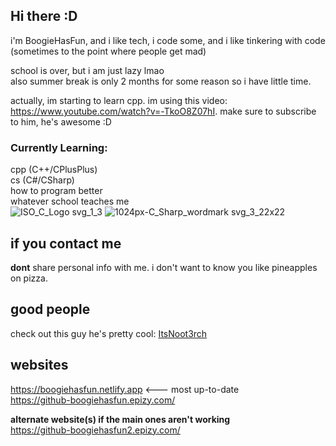 ## Hi there :D
i'm BoogieHasFun, and i like tech, i code some, and i like tinkering with code (sometimes to the point where people get mad)

school is over, but i am just lazy lmao <br>
also summer break is only 2 months for some reason so i have little time.

actually, im starting to learn cpp. im using this video: https://www.youtube.com/watch?v=-TkoO8Z07hI. make sure to subscribe to him, he's awesome :D

### Currently Learning:
cpp (C++/CPlusPlus) 
<br> cs (C#/CSharp)
<br> how to program better
<br> whatever school teaches me <br>
![ISO_C_Logo svg_1_3](https://github.com/BoogieHasFun/BoogieHasFun/assets/76754631/c182103a-5e95-4490-997e-e273fc8a17af) ![1024px-C_Sharp_wordmark svg_3_22x22](https://github.com/BoogieHasFun/BoogieHasFun/assets/76754631/736dc097-bafc-4a99-9a2f-0b15c819289c)




## if you contact me
**dont** share personal info with me. i don't want to know you like pineapples on pizza.

## good people <br>
check out this guy he's pretty cool: [ItsNoot3rch](https://youtube.com/@ItsNoot3rch)

## websites
https://boogiehasfun.netlify.app <--- most up-to-date
<br>
https://github-boogiehasfun.epizy.com/ <br>

<b> alternate website(s) if the main ones aren't working </b> <br>
https://github-boogiehasfun2.epizy.com/


